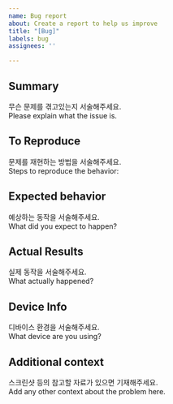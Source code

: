 ```yaml
---
name: Bug report
about: Create a report to help us improve
title: "[Bug]"
labels: bug
assignees: ''

---
```


## Summary<br/>
무슨 문제를 겪고있는지 서술해주세요.<br/>
Please explain what the issue is.

## To Reproduce<br/>
문제를 재현하는 방법을 서술해주세요.<br/>
Steps to reproduce the behavior:

## Expected behavior<br/>
예상하는 동작을 서술해주세요.<br/>
What did you expect to happen?

## Actual Results<br/>
실제 동작을 서술해주세요.<br/>
What actually happened?

## Device Info<br/>
디바이스 환경을 서술해주세요.<br/>
What device are you using?

## Additional context<br/>
스크린샷 등의 참고할 자료가 있으면 기재해주세요.<br/>
Add any other context about the problem here.